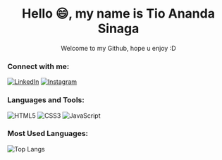 <div align="center">
  <h1>Hello 😄, my name is Tio Ananda Sinaga</h1>
  <p>Welcome to my Github, hope u enjoy :D</p>
</div>

 ### Connect with me:
[![LinkedIn](https://img.shields.io/badge/LinkedIn-blue?style=for-the-badge&logo=linkedin)](www.linkedin.com/in/tio-ananda-sinaga-940098308)
[![Instagram](https://img.shields.io/badge/Instagram-pink?style=for-the-badge&logo=instagram)](https://www.instagram.com/tioansgg?igsh=eW1mZWJncWdqdmFy)

### Languages and Tools:
![HTML5](https://img.shields.io/badge/HTML5-E34F26?style=for-the-badge&logo=html5&logoColor=white)
![CSS3](https://img.shields.io/badge/CSS3-1572B6?style=for-the-badge&logo=css3&logoColor=white)
![JavaScript](https://img.shields.io/badge/JavaScript-F7DF1E?style=for-the-badge&logo=javascript&logoColor=black)

### Most Used Languages:
![Top Langs](https://github-readme-stats.vercel.app/api/top-langs/?username=your-github-username&layout=compact&theme=radical)


<!---
Zeeion12/Zeeion12 is a ✨ special ✨ repository because its `README.md` (this file) appears on your GitHub profile.
You can click the Preview link to take a look at your changes.
--->
